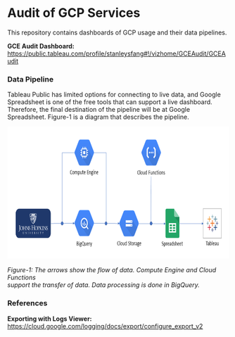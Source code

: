 # Audit of GCP Services
This repository contains dashboards of GCP usage and their data pipelines.

**GCE Audit Dashboard:** https://public.tableau.com/profile/stanleysfang#!/vizhome/GCEAudit/GCEAudit  

### Data Pipeline
Tableau Public has limited options for connecting to live data, and Google Spreadsheet is one of the free tools that can support a live dashboard. Therefore, the final destination of the pipeline will be at Google Spreadsheet. Figure-1 is a diagram that describes the pipeline.

<img src="https://github.com/stanleysfang/surveillance_2019_ncov/raw/master/image/pipeline_diagram.png" alt="pipeline_diagram" width="730" height="300">

*Figure-1: The arrows show the flow of data. Compute Engine and Cloud Functions*  
*support the transfer of data. Data processing is done in BigQuery.*

### References
**Exporting with Logs Viewer:** https://cloud.google.com/logging/docs/export/configure_export_v2  
